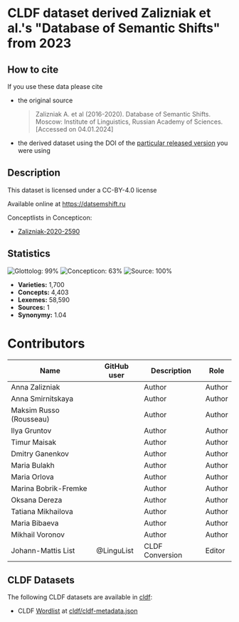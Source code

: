 # CLDF dataset derived Zalizniak et al.'s "Database of Semantic Shifts" from 2023

## How to cite

If you use these data please cite
- the original source
  > Zalizniak A. et al (2016-2020). Database of Semantic Shifts. Moscow: Institute of Linguistics, Russian Academy of Sciences. [Accessed on 04.01.2024]
- the derived dataset using the DOI of the [particular released version](../../releases/) you were using

## Description


This dataset is licensed under a CC-BY-4.0 license

Available online at https://datsemshift.ru


Conceptlists in Concepticon:
- [Zalizniak-2020-2590](https://concepticon.clld.org/contributions/Zalizniak-2020-2590)
## Statistics


![Glottolog: 99%](https://img.shields.io/badge/Glottolog-99%25-brightgreen.svg "Glottolog: 99%")
![Concepticon: 63%](https://img.shields.io/badge/Concepticon-63%25-orange.svg "Concepticon: 63%")
![Source: 100%](https://img.shields.io/badge/Source-100%25-brightgreen.svg "Source: 100%")

- **Varieties:** 1,700
- **Concepts:** 4,403
- **Lexemes:** 58,590
- **Sources:** 1
- **Synonymy:** 1.04

# Contributors

Name | GitHub user | Description | Role |
--- | --- | --- | --- |
Anna Zalizniak| | Author | Author |
Anna Smirnitskaya| | Author | Author |
Maksim Russo (Rousseau)| | Author | Author |
Ilya Gruntov| | Author | Author |
Timur Maisak| | Author | Author |
Dmitry Ganenkov| | Author | Author |
Maria Bulakh| | Author | Author |
Maria Orlova| | Author | Author |
Marina Bobrik-Fremke| | Author | Author |
Oksana Dereza| | Author | Author |
Tatiana Mikhailova| | Author | Author |
Maria Bibaeva| | Author | Author |
Mikhail Voronov | | Author | Author|  
Johann-Mattis List | @LinguList| CLDF Conversion | Editor




## CLDF Datasets

The following CLDF datasets are available in [cldf](cldf):

- CLDF [Wordlist](https://github.com/cldf/cldf/tree/master/modules/Wordlist) at [cldf/cldf-metadata.json](cldf/cldf-metadata.json)